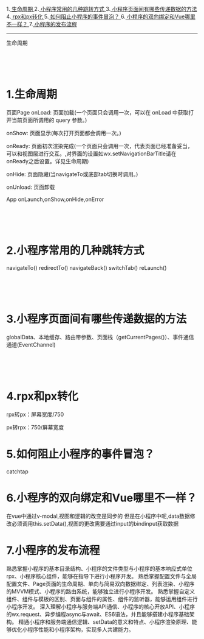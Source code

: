 1.<a href="h1"> 生命周期  </a>
2.<a href="h2"> 小程序常用的几种跳转方式  </a>
3.<a href="h3"> 小程序页面间有哪些传递数据的方法  </a>
4.<a href="h4"> rpx和px转化  </a>
5.<a href="h5"> 如何阻止小程序的事件冒泡？  </a>
6.<a href="h6"> 小程序的双向绑定和Vue哪里不一样？  </a>
7.<a href="h7"> 小程序的发布流程  </a>
********************


生命周期 </a>







<br/><br/><br/>

### <h1 id="h1"> 1.生命周期 </h1>
页面Page
onLoad: 页面加载(一个页面只会调用一次，可以在 onLoad 中获取打开当前页面所调用的 query 参数。)

onShow: 页面显示(每次打开页面都会调用一次。)

onReady: 页面初次渲染完成(一个页面只会调用一次，代表页面已经准备妥当，可以和视图层进行交互。,对界面的设置如wx.setNavigationBarTitle请在onReady之后设置。详见生命周期)

onHide: 页面隐藏(当navigateTo或底部tab切换时调用。)

onUnload: 页面卸载

App
onLaunch,onShow,onHide,onError





<br/><br/><br/>

### <h1 id="h2"> 2.小程序常用的几种跳转方式 </h1>

navigateTo()
redirectTo()
navigateBack()
switchTab()
reLaunch()





<br/><br/><br/>

### <h1 id="h3"> 3.小程序页面间有哪些传递数据的方法 </h1>

globalData、本地缓存、路由带参数、页面栈（getCurrentPages()）、事件通信通道(EventChannel)





<br/><br/><br/>

### <h1 id="h4"> 4.rpx和px转化 </h1>

rpx转px：屏幕宽度/750

px转rpx：750/屏幕宽度





### <h1 id="h5"> 5.如何阻止小程序的事件冒泡？ </h1>
catchtap





### <h1 id="h6"> 6.小程序的双向绑定和Vue哪里不一样？ </h1>
在vue中通过v-modal,视图和逻辑的改变是同步的
但是在小程序中呢,data数据修改必须调用this.setData(),视图的更改需要通过input的bindinput获取数据




### <h1 id="h7"> 7.小程序的发布流程 </h1>




熟悉掌握小程序的基本目录结构、小程序的文件类型与小程序的基本响应式单位rpx、小程序核心组件，能够在指导下进行小程序开发。
熟悉掌握配置文件与全局配置文件、Page页面的生命周期、单向与简易双向数据绑定、列表渲染、小程序的MVVM模式、小程序的路由系统，能够独立进行小程序开发。
熟悉掌握自定义组件、组件与模板的区别、页面与组件的属性、组件的监听器，能够运用组件进行小程序开发。
深入理解小程序与服务端API通信、小程序的核心开放API、小程序的wx.request、异步编程async与await、ES6语法，并且能够搭建小程序基础架构。
精通小程序和服务端通信逻辑、setData的意义和特点、小程序渲染原理、能够优化小程序性能和小程序架构，实现多人共建能力。
